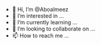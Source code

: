 - 👋 Hi, I’m @Aboalmeez
- 👀 I’m interested in ...
- 🌱 I’m currently learning ...
- 💞️ I’m looking to collaborate on ...
- 📫 How to reach me ...

<!---
Aboalmeez/Aboalmeez is a ✨ special ✨ repository because its `README.md` (this file) appears on your GitHub profile.
You can click the Preview link to take a look at your changes.
--->
